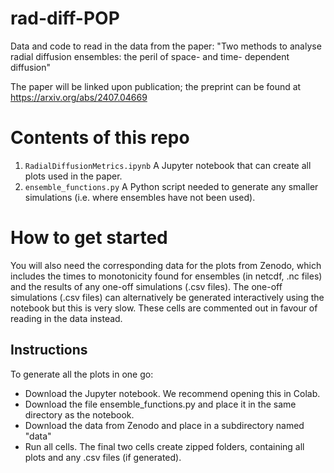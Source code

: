 # rad-diff-POP
Data and code to read in the data from the paper: "Two methods to analyse radial diffusion ensembles: the peril of space- and time- dependent diffusion"

The paper will be linked upon publication; the preprint can be found at https://arxiv.org/abs/2407.04669

# Contents of this repo
1. `RadialDiffusionMetrics.ipynb` A Jupyter notebook that can create all plots used in the paper.
2. `ensemble_functions.py` A Python script needed to generate any smaller simulations (i.e. where ensembles have not been used).

# How to get started

You will also need the corresponding data for the plots from Zenodo, which includes the times to monotonicity found for ensembles (in netcdf, .nc files) and the results of any one-off simulations (.csv files). The one-off simulations (.csv files) can alternatively be generated interactively using the notebook but this is very slow. These cells are commented out in favour of reading in the data instead.


## Instructions
To generate all the plots in one go:
- Download the Jupyter notebook. We recommend opening this in Colab.
- Download the file ensemble_functions.py and place it in the same directory as the notebook.
- Download the data from Zenodo and place in a subdirectory named "data"
- Run all cells. The final two cells create zipped folders, containing all plots and any .csv files (if generated).



